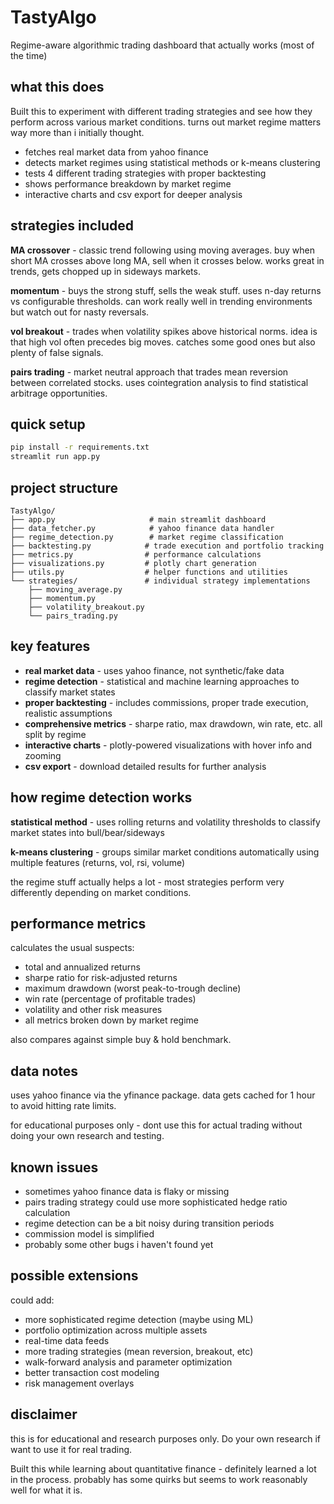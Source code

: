 # TastyAlgo

Regime-aware algorithmic trading dashboard that actually works (most of the time)

## what this does

Built this to experiment with different trading strategies and see how they perform across various market conditions. turns out market regime matters way more than i initially thought.

- fetches real market data from yahoo finance
- detects market regimes using statistical methods or k-means clustering
- tests 4 different trading strategies with proper backtesting
- shows performance breakdown by market regime
- interactive charts and csv export for deeper analysis

## strategies included

**MA crossover** - classic trend following using moving averages. buy when short MA crosses above long MA, sell when it crosses below. works great in trends, gets chopped up in sideways markets.

**momentum** - buys the strong stuff, sells the weak stuff. uses n-day returns vs configurable thresholds. can work really well in trending environments but watch out for nasty reversals.

**vol breakout** - trades when volatility spikes above historical norms. idea is that high vol often precedes big moves. catches some good ones but also plenty of false signals.

**pairs trading** - market neutral approach that trades mean reversion between correlated stocks. uses cointegration analysis to find statistical arbitrage opportunities.

## quick setup

```bash
pip install -r requirements.txt
streamlit run app.py
```

## project structure

```
TastyAlgo/
├── app.py                     # main streamlit dashboard
├── data_fetcher.py            # yahoo finance data handler
├── regime_detection.py        # market regime classification  
├── backtesting.py            # trade execution and portfolio tracking
├── metrics.py                # performance calculations
├── visualizations.py         # plotly chart generation
├── utils.py                  # helper functions and utilities
└── strategies/               # individual strategy implementations
    ├── moving_average.py
    ├── momentum.py
    ├── volatility_breakout.py
    └── pairs_trading.py
```

## key features

- **real market data** - uses yahoo finance, not synthetic/fake data
- **regime detection** - statistical and machine learning approaches to classify market states
- **proper backtesting** - includes commissions, proper trade execution, realistic assumptions
- **comprehensive metrics** - sharpe ratio, max drawdown, win rate, etc. all split by regime
- **interactive charts** - plotly-powered visualizations with hover info and zooming
- **csv export** - download detailed results for further analysis

## how regime detection works

**statistical method** - uses rolling returns and volatility thresholds to classify market states into bull/bear/sideways

**k-means clustering** - groups similar market conditions automatically using multiple features (returns, vol, rsi, volume)

the regime stuff actually helps a lot - most strategies perform very differently depending on market conditions.

## performance metrics

calculates the usual suspects:
- total and annualized returns
- sharpe ratio for risk-adjusted returns
- maximum drawdown (worst peak-to-trough decline)
- win rate (percentage of profitable trades)
- volatility and other risk measures
- all metrics broken down by market regime

also compares against simple buy & hold benchmark.

## data notes

uses yahoo finance via the yfinance package. data gets cached for 1 hour to avoid hitting rate limits. 

for educational purposes only - dont use this for actual trading without doing your own research and testing.

## known issues

- sometimes yahoo finance data is flaky or missing
- pairs trading strategy could use more sophisticated hedge ratio calculation
- regime detection can be a bit noisy during transition periods
- commission model is simplified
- probably some other bugs i haven't found yet

## possible extensions

could add:
- more sophisticated regime detection (maybe using ML)
- portfolio optimization across multiple assets
- real-time data feeds
- more trading strategies (mean reversion, breakout, etc)
- walk-forward analysis and parameter optimization
- better transaction cost modeling
- risk management overlays

## disclaimer

this is for educational and research purposes only. Do your own research if want to use it for real trading.

Built this while learning about quantitative finance - definitely learned a lot in the process. probably has some quirks but seems to work reasonably well for what it is.